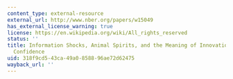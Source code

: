 ```yaml
---
content_type: external-resource
external_url: http://www.nber.org/papers/w15049
has_external_license_warning: true
license: https://en.wikipedia.org/wiki/All_rights_reserved
status: ''
title: Information Shocks, Animal Spirits, and the Meaning of Innovations in Consumer
  Confidence
uid: 318f9cd5-43ca-49a0-8588-96ae72d62475
wayback_url: ''
---
```

